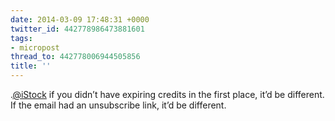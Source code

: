 ```yaml
---
date: 2014-03-09 17:48:31 +0000
twitter_id: 442778986473881601
tags:
- micropost
thread_to: 442778006944505856
title: ''
---
```


.[@iStock](https://twitter.com/iStock) if you didn’t have expiring credits in the first place, it’d be different. If the email had an unsubscribe link, it’d be different.
